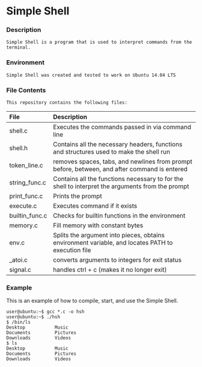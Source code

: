 # Simple Shell

### Description
    Simple Shell is a program that is used to interpret commands from the terminal.

### Environment
    Simple Shell was created and tested to work on Ubuntu 14.04 LTS

### File Contents

	This repository contains the following files:

| File | Description |
| :--- | :---------- |
| shell.c | Executes the commands passed in via command line |
| shell.h | Contains all the necessary headers, functions and structures used to make the shell run |
| token_line.c | removes spaces, tabs, and newlines from prompt before, between, and after command is entered  |
| string_func.c | Contains all the functions necessary to for the shell to interpret the arguments from the prompt |
| print_func.c | Prints the prompt |
| execute.c | Executes command if it exists |
| builtin_func.c | Checks for builtin functions in the environment |
| memory.c | Fill memory with constant bytes |
| env.c | Splits the argument into pieces, obtains environment variable, and locates PATH to execution file |
| _atoi.c | converts arguments to integers for exit status |
| signal.c | handles ctrl + c (makes it no longer exit) |


### Example
This is an example of how to compile, start, and use the Simple Shell.

```
user@ubuntu:~$ gcc *.c -o hsh
user@ubuntu:~$ ./hsh
$ /bin/ls
Desktop           Music
Documents         Pictures
Downloads         Videos
$ ls
Desktop           Music
Documents         Pictures
Downloads         Videos
```


